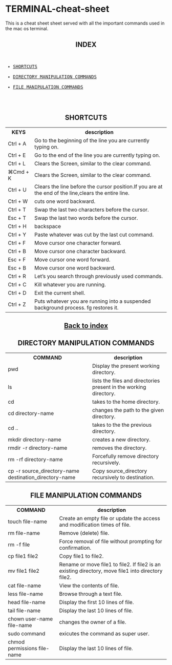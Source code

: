 # TERMINAL-cheat-sheet
This is a cheat sheet sheet served with all the important commands used in the mac os terminal.

<h2 align="center" id="index">INDEX</h2>

<pre>
<ul>
<li><a href="#shortcuts" >SHORTCUTS</a></li>
<li><a href="#directory">DIRECTORY MANIPULATION COMMANDS</a></li>
<li><a href="#file">FILE MANIPULATION COMMANDS</a></li>
</ul>
</pre>


<h2 align="center" id="shortcuts">SHORTCUTS</h2>
<table>
  <tr>
    <th>KEYS                               </th>
    <th>description                                                          </th>
  </tr>
  <tr>
    <td>Ctrl + A</td>
    <td>Go to the beginning of the line you are currently typing on.</td> 
  </tr>
   <tr>
    <td>Ctrl + E</td>
    <td>Go to the end of the line you are currently typing on.</td> 
  </tr>
   <tr>
    <td>Ctrl + L</td>
    <td>Clears the Screen, similar to the clear command.</td> 
  </tr>
   <tr>
    <td>⌘Cmd + K</td>
    <td>Clears the Screen, similar to the clear command.</td> 
  </tr>
   <tr>
    <td>Ctrl + U</td>
    <td>Clears the line before the cursor position.If you are at the end of the line,clears the entire line.</td> 
  </tr>
   <tr>
    <td>Ctrl + W</td>
    <td>cuts one word backward.</td> 
  </tr>
  <tr>
    <td>Ctrl + T</td>
    <td>Swap the last two characters before the cursor.</td> 
  </tr>
   <tr>
    <td>Esc + T</td>
    <td>Swap the last two words before the cursor.</td> 
  </tr>
   <tr>
    <td>Ctrl + H</td>
    <td>backspace</td> 
  </tr>
   <tr>
    <td>Ctrl + Y</td>
    <td>Paste whatever was cut by the last cut command.</td> 
  </tr>
   <tr>
    <td>Ctrl + F</td>
    <td>Move cursor one character forward.</td> 
  </tr> 
  <tr>
    <td>Ctrl + B</td>
    <td>Move cursor one character backward.</td> 
  </tr> 
  <tr>
    <td>Esc + F</td>
    <td>Move cursor one word forward.</td> 
  </tr> 
  <tr>
    <td>Esc + B</td>
    <td>Move cursor one word backward.</td> 
  </tr> 
  <tr>
    <td>Ctrl + R</td>
    <td>Let’s you search through previously used commands.</td> 
  </tr>
   <tr>
    <td>Ctrl + C</td>
    <td>Kill whatever you are running.</td> 
  </tr>
   <tr>
    <td>Ctrl + D</td>
    <td>Exit the current shell.</td> 
  </tr>
  <tr>
    <td>Ctrl + Z</td>
    <td>Puts whatever you are running into a suspended background process. fg restores it.</td> 
  </tr>
</table>
<h2 align="center"><a href="#index">Back to index</a></h2>


<h2 id="directory" align="center">DIRECTORY MANIPULATION COMMANDS</h2>
<table>
  <tr>
    <th>COMMAND                           </th>
    <th>description                                                          </th>
  </tr>
  <tr>
    <td>pwd</td>
    <td>Display the present working directory.</td> 
  </tr>
  <tr>
    <td>ls</td>
    <td>lists the files and directories present in the working directory.</td> 
  </tr>
   <tr>
    <td>cd</td>
    <td>takes to the home directory.</td> 
  </tr>
   <tr>
    <td>cd directory-name</td>
    <td>changes the path to the given directory.</td> 
  </tr>
   <tr>
    <td>cd ..</td>
    <td>takes to the the previous directory.</td> 
  </tr>
   <tr>
    <td>mkdir directory-name</td>
    <td>creates a new directory.</td> 
  </tr>
   <tr>
    <td>rmdir -r directory-name</td>
    <td>removes the directory.</td> 
  </tr>
  <tr>
    <td>rm -rf directory-name</td>
    <td>Forcefully remove directory recursively.</td> 
  </tr>
   <tr>
    <td>cp -r source_directory-name destination_directory-name</td>
    <td>Copy source_directory recursively to destination.</td> 
  </tr>
   
</table>


<h2 id="file" align="center">FILE MANIPULATION COMMANDS</h2>
<table>
  <tr>
    <th>COMMAND                           </th>
    <th>description                                                          </th>
  </tr>
  <tr>
    <td>touch file-name</td>
    <td>Create an empty file or update the access and modification times of file.</td> 
  </tr>
  <tr>
    <td>rm file-name</td>
    <td>Remove (delete) file.</td> 
  </tr>
   <tr>
    <td>rm -f file</td>
    <td>Force removal of file without prompting for confirmation.</td> 
  </tr>
   <tr>
    <td>cp file1 file2</td>
    <td>Copy file1 to file2.</td> 
  </tr>
   <tr>
    <td>mv file1 file2</td>
    <td>Rename or move file1 to file2. If file2 is an existing directory, move file1 into directory file2.</td> 
  </tr>
   <tr>
    <td>cat file-name</td>
    <td>View the contents of file.</td> 
  </tr>
   <tr>
    <td>less file-name</td>
    <td>Browse through a text file.</td> 
  </tr>
  <tr>
    <td>head file-name</td>
    <td>Display the first 10 lines of file.</td> 
  </tr>
   <tr>
    <td>tail file-name</td>
    <td>Display the last 10 lines of file.</td> 
  </tr>
  <tr>
    <td>chown user-name file-name</td>
    <td>changes the owner of a file.</td> 
  </tr>
  <tr>
    <td>sudo command</td>
    <td>exicutes the command as super user.</td> 
  </tr>
  <tr>
    <td>chmod permissions file-name</td>
    <td>Display the last 10 lines of file.</td> 
  </tr>
   
</table>


